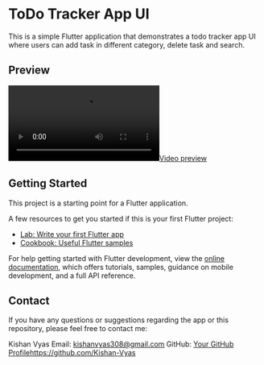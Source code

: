# ToDo Tracker App UI

This is a simple Flutter application that demonstrates a todo tracker app UI where users can add task in different category, delete task and search.

## Preview 
[![Video preview](Screenrecorder-2024-01-09-22-24-07-362.mp4)](Screenrecorder-2024-01-09-22-24-07-362.mp4)


## Getting Started

This project is a starting point for a Flutter application.

A few resources to get you started if this is your first Flutter project:

- [Lab: Write your first Flutter app](https://docs.flutter.dev/get-started/codelab)
- [Cookbook: Useful Flutter samples](https://docs.flutter.dev/cookbook)

For help getting started with Flutter development, view the
[online documentation](https://docs.flutter.dev/), which offers tutorials,
samples, guidance on mobile development, and a full API reference.

## Contact

If you have any questions or suggestions regarding the app or this repository, please feel free to contact me:

Kishan Vyas
Email: kishanvyas308@gmail.com
GitHub: [Your GitHub Profile](https://github.com/Kishan-Vyas)https://github.com/Kishan-Vyas
